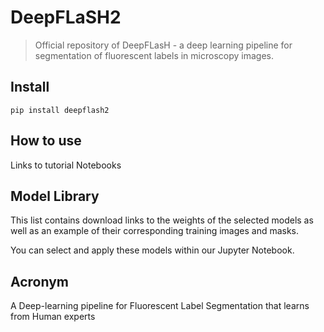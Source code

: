 # DeepFLaSH2
> Official repository of DeepFLasH - a deep learning pipeline for segmentation of fluorescent labels in microscopy images.


## Install

`pip install deepflash2`

## How to use

Links to tutorial Notebooks

## Model Library

This list contains download links to the weights of the selected models as well as an example of their corresponding training images and masks.

You can select and apply these models within our Jupyter Notebook.

## Acronym

A Deep-learning pipeline for Fluorescent Label Segmentation that learns from Human experts
